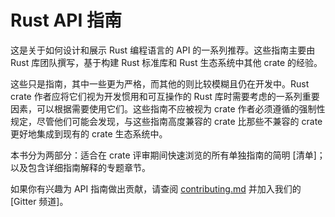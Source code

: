 # Rust API 指南

这是关于如何设计和展示 Rust 编程语言的 API 的一系列推荐。这些指南主要由 Rust 库团队撰写，基于构建 Rust 标准库和 Rust 生态系统中其他 crate 的经验。

这些只是指南，其中一些更为严格，而其他的则比较模糊且仍在开发中。Rust crate 作者应将它们视为开发惯用和可互操作的 Rust 库时需要考虑的一系列重要因素，可以根据需要使用它们。这些指南不应被视为 crate 作者必须遵循的强制性规定，尽管他们可能会发现，与这些指南高度兼容的 crate 比那些不兼容的 crate 更好地集成到现有的 crate 生态系统中。

本书分为两部分：适合在 crate 评审期间快速浏览的所有单独指南的简明 [清单]；以及包含详细指南解释的专题章节。

如果你有兴趣为 API 指南做出贡献，请查阅 [contributing.md] 并加入我们的 [Gitter 频道]。

[checklist]: checklist.html
[contributing.md]: https://github.com/rust-lang/api-guidelines/blob/master/CONTRIBUTING.md
[Gitter channel]: https://gitter.im/rust-impl-period/WG-libs-guidelines